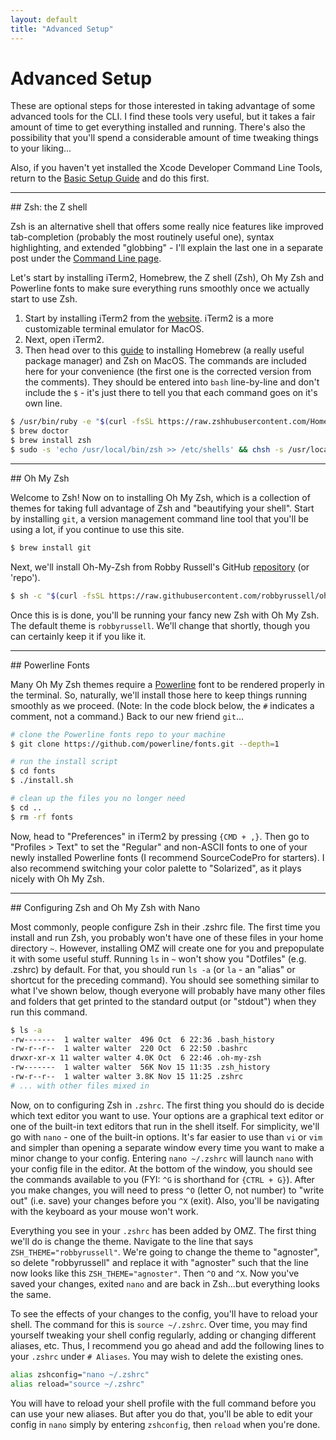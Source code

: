 ```yaml
---
layout: default
title: "Advanced Setup"
---
```

# Advanced Setup

These are optional steps for those interested in taking advantage of some
advanced tools for the CLI. I find these tools very useful, but it takes
a fair amount of time to get everything installed and running. There's also
the possibility that you'll spend a considerable amount of time tweaking things
to your liking...

Also, if you haven't yet installed the Xcode Developer Command Line Tools, return
to the [Basic Setup Guide](/setup.html#developer-tools) and do this first.

<hr>
## Zsh: the Z shell

Zsh is an alternative shell that offers some really nice features like
improved tab-completion (probably the most routinely useful one), syntax
highlighting, and extended "globbing" - I'll explain the last one in a separate
post under the [Command Line page](/command-line.html).

Let's start by installing iTerm2, Homebrew, the Z shell (Zsh), Oh My Zsh and
Powerline fonts to make sure everything runs smoothly once we actually start
to use Zsh.

1. Start by installing iTerm2 from the [website](https://iterm2.com/). iTerm2 is
a more customizable terminal emulator for MacOS.
2. Next, open iTerm2.
3. Then head over to this
[guide](https://gist.github.com/derhuerst/12a1558a4b408b3b2b6e#installing-zsh-on-a-mac)
to installing Homebrew (a really useful package manager) and Zsh on MacOS.
The commands are included here for your convenience (the first one is the
corrected version from the comments). They should be entered into `bash`
line-by-line and don't include the `$` - it's just there to tell you that
each command goes on it's own line.

```bash
$ /usr/bin/ruby -e "$(curl -fsSL https://raw.zshhubusercontent.com/Homebrew/install/master/install)"
$ brew doctor
$ brew install zsh
$ sudo -s 'echo /usr/local/bin/zsh >> /etc/shells' && chsh -s /usr/local/bin/zsh
```

<hr>
## Oh My Zsh

Welcome to Zsh! Now on to installing Oh My Zsh, which is a collection of themes
for taking full advantage of Zsh and "beautifying your shell". Start by
installing `git`, a version management command line tool that you'll be using a
lot, if you continue to use this site.

```zsh
$ brew install git
```

Next, we'll install Oh-My-Zsh from Robby Russell's GitHub [repository](https://github.com/robbyrussell/oh-my-zsh)
(or 'repo').

```zsh
$ sh -c "$(curl -fsSL https://raw.githubusercontent.com/robbyrussell/oh-my-zsh/master/tools/install.sh)"
```

Once this is is done, you'll be running your fancy new Zsh with Oh My Zsh. The
default theme is `robbyrussell`. We'll change that shortly, though you can
certainly keep it if you like it.

<hr>
## Powerline Fonts

Many Oh My Zsh themes require a [Powerline](https://github.com/powerline/fonts#quick-installation)
font to be rendered properly in the terminal. So, naturally, we'll install
those here to keep things running smoothly as we proceed. (Note: In the code
block below, the `#` indicates a comment, not a command.) Back to our new
friend `git`...

```zsh
# clone the Powerline fonts repo to your machine
$ git clone https://github.com/powerline/fonts.git --depth=1

# run the install script
$ cd fonts
$ ./install.sh

# clean up the files you no longer need
$ cd ..
$ rm -rf fonts
```

Now, head to "Preferences" in iTerm2 by pressing `{CMD + ,}`. Then go to
"Profiles > Text" to set the "Regular" and non-ASCII fonts to one of your newly
installed Powerline fonts (I recommend SourceCodePro for starters). I also
recommend switching your color palette to "Solarized", as it plays nicely with
Oh My Zsh.

<hr>
## Configuring Zsh and Oh My Zsh with Nano

Most commonly, people configure Zsh in their .zshrc file. The first time you
install and run Zsh, you probably won't have one of these files in your home
directory `~`. However, installing OMZ will create one for you and prepopulate
it with some useful stuff. Running `ls` in `~` won't show you "Dotfiles" (e.g.
.zshrc) by default. For that, you should run `ls -a` (or `la` - an "alias" or
shortcut for the preceding command). You should see something similar to what
I've shown below, though everyone will probably have many other files and
folders that get printed to the standard output (or "stdout") when they run
this command.

```zsh
$ ls -a
-rw-------  1 walter walter  496 Oct  6 22:36 .bash_history
-rw-r--r--  1 walter walter  220 Oct  6 22:50 .bashrc
drwxr-xr-x 11 walter walter 4.0K Oct  6 22:46 .oh-my-zsh
-rw-------  1 walter walter  56K Nov 15 11:35 .zsh_history
-rw-r--r--  1 walter walter 3.8K Nov 15 11:25 .zshrc
# ... with other files mixed in
```

Now, on to configuring Zsh in `.zshrc`. The first thing you should do is decide
which text editor you want to use. Your options are a graphical text editor or
one of the built-in text editors that run in the shell itself. For simplicity,
we'll go with `nano` - one of the built-in options. It's far easier to use than
`vi` or `vim` and simpler than opening a separate window every time you want to
make a minor change to your config. Entering `nano ~/.zshrc` will launch `nano`
with your config file in the editor. At the bottom of the window, you should
see the commands available to you (FYI: `^G` is shorthand for `{CTRL + G}`).
After you make changes, you will need to press `^O` (letter O, not number) to
"write out" (i.e. save) your changes before you `^X` (exit). Also, you'll be
navigating with the keyboard as your mouse won't work.

Everything you see in your `.zshrc` has been added by OMZ. The first thing we'll
do is change the theme. Navigate to the line that says `ZSH_THEME="robbyrussell"`.
We're going to change the theme to "agnoster", so delete "robbyrussell" and
replace it with "agnoster" such that the line now looks like this
`ZSH_THEME="agnoster"`. Then `^O` and `^X`. Now you've saved your changes,
exited `nano` and are back in Zsh...but everything looks the same.

To see the effects of your changes to the config, you'll have to reload your
shell. The command for this is `source ~/.zshrc`. Over time, you may find
yourself tweaking your shell config regularly, adding or changing different
aliases, etc. Thus, I recommend you go ahead and add the following lines to your
`.zshrc` under `# Aliases`. You may wish to delete the existing ones.

```zsh
alias zshconfig="nano ~/.zshrc"
alias reload="source ~/.zshrc"
```

You will have to reload your shell profile with the full command before you can
use your new aliases. But after you do that, you'll be able to edit your config
in `nano` simply by entering `zshconfig`, then `reload` when you're done.
